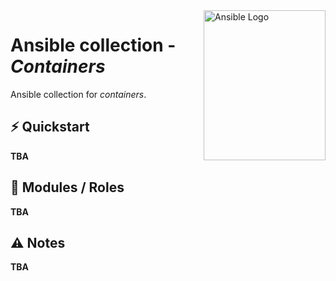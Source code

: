 <img src="https://upload.wikimedia.org/wikipedia/commons/thumb/2/24/Ansible_logo.svg/195px-Ansible_logo.svg.png" alt="Ansible Logo" align="right" height="240" width="195"/>

# Ansible collection - _Containers_

Ansible collection for _containers_.

## ⚡️ Quickstart

__TBA__

## 🧩 Modules / Roles

__TBA__

## ⚠️ Notes

__TBA__
